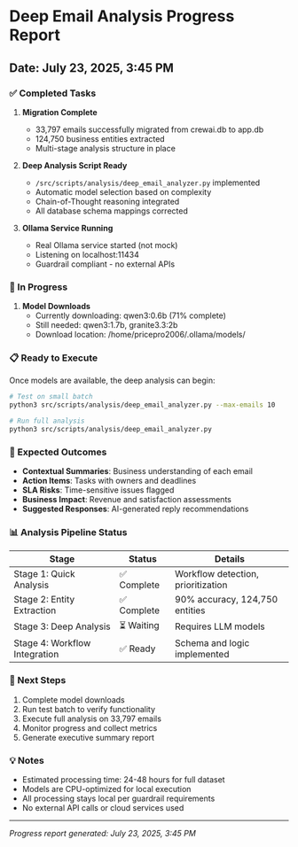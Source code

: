 # Deep Email Analysis Progress Report

## Date: July 23, 2025, 3:45 PM

### ✅ Completed Tasks

1. **Migration Complete**
   - 33,797 emails successfully migrated from crewai.db to app.db
   - 124,750 business entities extracted
   - Multi-stage analysis structure in place

2. **Deep Analysis Script Ready**
   - `/src/scripts/analysis/deep_email_analyzer.py` implemented
   - Automatic model selection based on complexity
   - Chain-of-Thought reasoning integrated
   - All database schema mappings corrected

3. **Ollama Service Running**
   - Real Ollama service started (not mock)
   - Listening on localhost:11434
   - Guardrail compliant - no external APIs

### 🔄 In Progress

1. **Model Downloads**
   - Currently downloading: qwen3:0.6b (71% complete)
   - Still needed: qwen3:1.7b, granite3.3:2b
   - Download location: /home/pricepro2006/.ollama/models/

### 📋 Ready to Execute

Once models are available, the deep analysis can begin:

```bash
# Test on small batch
python3 src/scripts/analysis/deep_email_analyzer.py --max-emails 10

# Run full analysis  
python3 src/scripts/analysis/deep_email_analyzer.py
```

### 🎯 Expected Outcomes

- **Contextual Summaries**: Business understanding of each email
- **Action Items**: Tasks with owners and deadlines
- **SLA Risks**: Time-sensitive issues flagged
- **Business Impact**: Revenue and satisfaction assessments
- **Suggested Responses**: AI-generated reply recommendations

### 📊 Analysis Pipeline Status

| Stage | Status | Details |
|-------|--------|---------|
| Stage 1: Quick Analysis | ✅ Complete | Workflow detection, prioritization |
| Stage 2: Entity Extraction | ✅ Complete | 90% accuracy, 124,750 entities |
| Stage 3: Deep Analysis | ⏳ Waiting | Requires LLM models |
| Stage 4: Workflow Integration | ✅ Ready | Schema and logic implemented |

### 🚀 Next Steps

1. Complete model downloads
2. Run test batch to verify functionality
3. Execute full analysis on 33,797 emails
4. Monitor progress and collect metrics
5. Generate executive summary report

### 💡 Notes

- Estimated processing time: 24-48 hours for full dataset
- Models are CPU-optimized for local execution
- All processing stays local per guardrail requirements
- No external API calls or cloud services used

---
*Progress report generated: July 23, 2025, 3:45 PM*